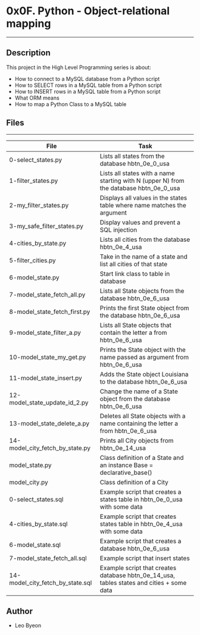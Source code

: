 #  0x0F. Python - Object-relational mapping
---


## Description
This project in the High Level Programming series is about:
* How to connect to a MySQL database from a Python script
* How to SELECT rows in a MySQL table from a Python script
* How to INSERT rows in a MySQL table from a Python script
* What ORM means
* How to map a Python Class to a MySQL table


## Files
---
File|Task
---|---
0-select_states.py | Lists all states from the database hbtn_0e_0_usa
1-filter_states.py | Lists all states with a name starting with N (upper N) from the database hbtn_0e_0_usa
2-my_filter_states.py |  Displays all values in the states table where name matches the argument
3-my_safe_filter_states.py | Display values and prevent a SQL injection
4-cities_by_state.py | Lists all cities from the database hbtn_0e_4_usa
5-filter_cities.py | Take in the name of a state and list all cities of that state
6-model_state.py | Start link class to table in database
7-model_state_fetch_all.py | Lists all State objects from the database hbtn_0e_6_usa
8-model_state_fetch_first.py | Prints the first State object from the database hbtn_0e_6_usa
9-model_state_filter_a.py | Lists all State objects that contain the letter a from hbtn_0e_6_usa
10-model_state_my_get.py | Prints the State object with the name passed as argument from hbtn_0e_6_usa
11-model_state_insert.py | Adds the State object Louisiana to the database hbtn_0e_6_usa
12-model_state_update_id_2.py | Change the name of a State object from the database hbtn_0e_6_usa
13-model_state_delete_a.py | Deletes all State objects with a name containing the letter a from hbtn_0e_6_usa
14-model_city_fetch_by_state.py | Prints all City objects from hbtn_0e_14_usa
model_state.py | Class definition of a State and an instance Base = declarative_base()
model_city.py | Class definition of a City
0-select_states.sql | Example script that creates a states table in hbtn_0e_0_usa with some data
4-cities_by_state.sql | Example script that creates states table in hbtn_0e_4_usa with some data
6-model_state.sql | Example script that creates a database hbtn_0e_6_usa
7-model_state_fetch_all.sql | Example script that insert states
14-model_city_fetch_by_state.sql | Example script that creates database hbtn_0e_14_usa, tables states and cities + some data


## Author
* Leo Byeon
